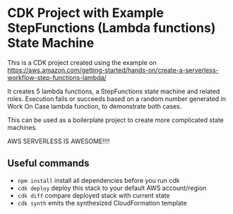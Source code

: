 # CDK Project with Example StepFunctions (Lambda functions) State Machine

This is a CDK project created using the example on https://aws.amazon.com/getting-started/hands-on/create-a-serverless-workflow-step-functions-lambda/

It creates 5 lambda functions, a StepFunctions state machine and related roles. Execution fails or succeeds based on a random number generated in Work On Case lambda function, to demonstrate both cases.

This can be used as a boilerplate project to create more complicated state machines.

AWS SERVERLESS IS AWESOME!!!!


## Useful commands
* `npm install`      install all dependencies before you run cdk
* `cdk deploy`      deploy this stack to your default AWS account/region
* `cdk diff`        compare deployed stack with current state
* `cdk synth`       emits the synthesized CloudFormation template
